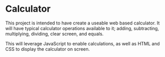 # Calculator

This project is intended to have create a useable web based calculator. It will have typical calculator operations available to it; adding, subtracting, multiplying, dividing, clear screen, and equals. 

This will leverage JavaScript to enable calculations, as well as HTML and CSS to display the calculator on screen. 

